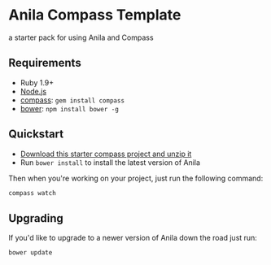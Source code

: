 # Anila Compass Template

a starter pack for using Anila and Compass

## Requirements
  * Ruby 1.9+
  * [Node.js](http://nodejs.org)
  * [compass](http://compass-style.org/): `gem install compass`
  * [bower](http://bower.io): `npm install bower -g`

## Quickstart
  * [Download this starter compass project and unzip it](https://github.com/bravocado/anila-compass-template/archive/master.zip)
  * Run `bower install` to install the latest version of Anila
  
Then when you're working on your project, just run the following command:

```bash
compass watch
```

## Upgrading

If you'd like to upgrade to a newer version of Anila down the road just run:

```bash
bower update
```
